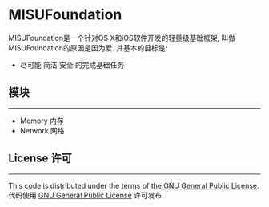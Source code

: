 # MISUFoundation

MISUFoundation是一个针对OS X和iOS软件开发的轻量级基础框架, 叫做MISUFoundation的原因是因为爱. 其基本的目标是:

* 尽可能 简洁 安全 的完成基础任务

## 模块
___

* Memory 内存
* Network 网络

## License 许可
___

This code is distributed under the terms of the [GNU General Public License](http://www.gnu.org/licenses/gpl.html).  
代码使用 [GNU General Public License](http://www.gnu.org/licenses/gpl.html) 许可发布.